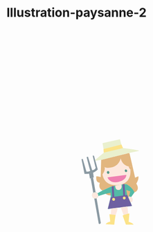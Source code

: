 # Illustration-paysanne-2
<?xml version="1.0" encoding="utf-8"?>
<!-- Generator: Adobe Illustrator 15.1.0, SVG Export Plug-In . SVG Version: 6.00 Build 0)  -->
<!DOCTYPE svg PUBLIC "-//W3C//DTD SVG 1.1//EN" "http://www.w3.org/Graphics/SVG/1.1/DTD/svg11.dtd">
<svg version="1.1" id="Calque_2" xmlns="http://www.w3.org/2000/svg" xmlns:xlink="http://www.w3.org/1999/xlink" x="0px" y="0px"
	 width="595.28px" height="841.89px" viewBox="0 0 595.28 841.89" enable-background="new 0 0 595.28 841.89" xml:space="preserve">
<g>
	<path fill="#8A99A2" d="M229.677,411.006L251.5,535c0,0,2.5,2.75,5.75-1.5l-21.13-124.434"/>
	<polyline fill="#8A99A2" points="225.25,398.25 227.625,411.662 238,408.5 236.058,395.375 	"/>
	<path fill="#8A99A2" d="M204.5,358.75l8.25,40.104c0,0,10.514,0.654,18.875-1.604c10.181-2.75,17.339-10.417,17.339-10.417
		L238.5,349H235c0,0,6.75,28,8.25,33.25c-2.5,5.75-9.62,6.75-9.62,6.75l-11.38-37l-3.75,0.75c0,0,8,32.25,10,37.604
		c-5,3.521-10.5,2.309-10.5,2.309L208,358L204.5,358.75z"/>
</g>
<path fill="#E2B67F" d="M258.167,360.667l-1.333,47.121c0,0-4.187-1.955-11.833-2.454c-2,17.5,6.667,16.667,9.5,18.167
	c-5.167,16.667,7.374,20.834,7.374,20.834L285.5,433.5c0,0,30.727-7.157,41.834-6.5c11.229,5.312,21.833,22.334,21.833,22.334
	s16.667-5.001,5-23.834c7.833-12.667,5.5-20,5.5-20L351,409.167c0,0-15.216-67.863-16-67.667S258.167,360.667,258.167,360.667z"/>
<path fill="#FDE8DE" d="M342.25,378.5c-26.25,3.167-30.75-22.25-30.75-22.25s-3.833,25.417-34.25,26.25
	c-6.583-0.333-9.891-2.281-9.891-2.281v0.188c0,0,3.657,6.91-5.469,19.664c0,0,2.513,33.277,42.596,29.36S337.75,386.5,337.75,386.5
	l4.5,2.5c-7.584-2.333-9-10.571-9-10.571"/>
<path fill="#EAF0CE" d="M335,341.5l27.5-5.833C358,333.5,327,329,317.834,328.333c-3.834-4.333-8.167-24.167-8.167-24.167
	l-47.793,10.667c0,0,5.179,26.332,3.069,26.666c-1.719,1.016-23.276,19.5-23.276,19.5l1.333,2l15.167-2.333L335,341.5z"/>
<path fill="#54BAA6" d="M349.167,449.334l-9.226,13.014c0,0,2.324,1.136,3.893,6.485c0.667,7.167-5.601,8.001-5.601,8.001
	l4.017,9.833l-65.917,8.167L284.167,463c0,0,0,0,0-5.666c-7.667,0.5-13.5-4.167-13.5-4.167l-21,6.5c0,0,1.167,4.5-6.167,6.167
	s-9.5-5.5-9.5-5.5s-2.5-9.167,5.5-11c6.333-0.833,8.667,2.833,8.667,2.833l13.707-7.833L285.5,433.5c0,0,34.417-7.833,41.834-6.5
	C327.334,427,341.959,434.043,349.167,449.334z"/>
<path fill="#E2B67F" d="M270.667,453.167l13.167-2.667l0.333,6.834C284.167,457.334,275.959,457.834,270.667,453.167z"/>
<path fill="#FFFFFF" d="M292.777,431.9"/>
<path fill="#FFFFFF" d="M298.333,502.833"/>
<path fill="#E2B67F" d="M339.941,462.348c-3.5-2-5.774-1.681-5.774-1.681l3.583-13.786l-10.916-3.891l2.5,13.51l8.899,20.334"/>
<path fill="#FFFFFF" d="M320.5,511.25c0,0,10.75-3.076,12.75-3.538"/>
<path fill="#EF80B1" d="M275.5,408.25l51.375-6.75c0,0,1.021,14.485-22.375,19.445S275.5,408.25,275.5,408.25z"/>
<path fill="#FDE8DE" d="M313.438,427.75c0,0,4.06,13.265-7.54,15.263c-10.064,0.843-9.261-12.028-9.261-12.028L313.438,427.75z"/>
<path fill="#FFFFFF" d="M248.167,452.167c0,0,2.055,4.631,1.5,7.5"/>
<path fill="#559889" d="M276.5,391.333c-3.333,0.833-2.667,4.083-2.667,4.083s0.814,3.417,3.583,3.417
	c3.299,0,3.25-4.333,3.25-4.333S279.833,390.5,276.5,391.333z"/>
<path fill="#559889" d="M325.5,386.833c-3.167,0-2.833,3.333-2.833,3.333s0.326,4.167,3.746,3.667s2.812-3.5,2.812-3.5
	S328.667,386.833,325.5,386.833z"/>
<polygon fill="#FCE389" points="317.834,328.333 265.371,340.656 264.622,330.874 313.55,318.734 "/>
<g>
	<path fill="#6E60A1" d="M294.004,461.782l-1.61-29.802l-5.309,1.158l1.721,32.688c0,0,2.592-1.576,5.693-0.826
		C294.083,464.25,294.004,461.782,294.004,461.782l24.33-3.448v3.166c0,0,2.791-0.875,5.333-0.166
		c0.167-3.334-1.604-34.578-1.604-34.578l-5.188,0.622l1.459,30.956"/>
	<polygon fill="#6E60A1" points="284.167,463 329.334,456.5 342.25,486.667 276.333,494.834 	"/>
</g>
<path fill="#FCE389" d="M296.022,468.779c0,2.039-1.728,3.691-3.859,3.691s-3.86-1.652-3.86-3.691c0-2.038,0.963-3.857,3.095-3.857
	S296.022,464.922,296.022,468.779z"/>
<path fill="#FCE389" d="M325.055,465.005c0,2.039-1.728,3.691-3.859,3.691s-3.86-1.652-3.86-3.691c0-2.038,0.964-3.857,3.096-3.857
	S325.055,461.147,325.055,465.005z"/>
<path fill="#FDE8DE" d="M250.333,457.835c0.417,4.832-3.825,8.833-8.542,8.833s-8.542-3.955-8.542-8.833
	c0-4.879,2.75-8.834,8.542-8.834C246.509,449.001,249.915,452.974,250.333,457.835z"/>
<path fill="#FDE8DE" d="M334.167,460.667c0,0,8.376-0.251,9.667,8.166s-5.601,8.001-5.601,8.001l-5.983-14.084L334.167,460.667z"/>
<path fill="#FDE8DE" d="M285.832,493.657l-1.665,17.843c0,0,7.231,0.389,13.473,0c0,0,5.696-14.316,5.528-19.991L285.832,493.657z"
	/>
<polygon fill="#FDE8DE" points="311.312,490.5 319.626,511.673 332.25,509.48 329.838,488.205 "/>
<path fill="#FCE389" d="M297.64,511.5l-2.39,14.75l-1.246,11.5c0,0-15.754-0.5-23.337-1C272.334,532,283,529.5,283,529.5
	l-2.333-20.02L297.64,511.5z"/>
<path fill="#FCE389" d="M332,508l-11.5,3.25l-3.647,1.764l8.897,24.736c0,0,15.25-0.25,20.5,0c1-3.25-13-7.75-13-7.75l2-22.75
	L332,508"/>
</svg>
